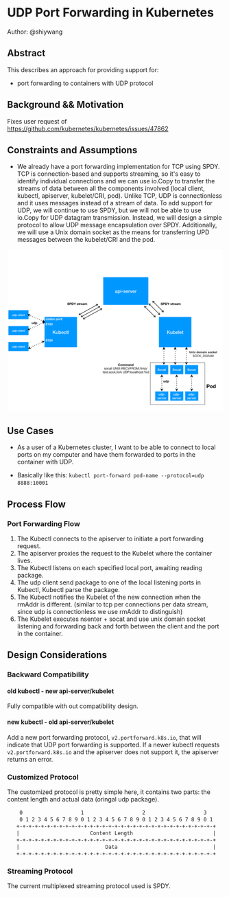 # UDP Port Forwarding in Kubernetes

Author: @shiywang

## Abstract

This describes an approach for providing support for:

- port forwarding to containers with UDP protocol

## Background && Motivation

Fixes user request of https://github.com/kubernetes/kubernetes/issues/47862


## Constraints and Assumptions

- We already have a port forwarding implementation for TCP using SPDY. TCP is connection-based and supports streaming, so it's easy to identify individual connections and we can use io.Copy to transfer the streams of data between all the components involved (local client, kubectl, apiserver, kubelet/CRI, pod). Unlike TCP, UDP is connectionless and it uses messages instead of a stream of data. To add support for UDP, we will continue to use SPDY, but we will not be able to use io.Copy for UDP datagram transmission. Instead, we will design a simple protocol to allow UDP message encapsulation over SPDY. Additionally, we will use a Unix domain socket as the means for transferring UPD messages between the kubelet/CRI and the pod.

![design digram](udp1.png)


## Use Cases

- As a user of a Kubernetes cluster, I want to be able to connect to local ports on my computer and have them forwarded to ports in the container with UDP.

- Basically like this: `kubectl port-forward pod-name --protocol=udp   8888:10001`

## Process Flow

### Port Forwarding Flow
1. The Kubectl connects to the apiserver to initiate a port forwarding
request.
2. The apiserver proxies the request to the Kubelet where the container lives.
3. The Kubectl listens on each specified local port, awaiting reading package.
4. The udp client send package to one of the local listening ports in Kubectl, Kubectl parse the package.
4. The Kubectl notifies the Kubelet of the new connection when the rmAddr is different. (similar to tcp per connections per data stream, since udp is connectionless we use rmAddr to distinguish)
5. The Kubelet executes nsenter + socat and use unix domain socket listening and forwarding back and forth between the client and the port in the container.


## Design Considerations

### Backward Compatibility

#### old kubectl - new api-server/kubelet
 
Fully compatible with out compatibility design.

#### new kubectl - old api-server/kubelet

Add a new port forwarding protocol, `v2.portforward.k8s.io`, that will indicate that UDP port forwarding is supported. If a newer kubectl requests `v2.portforward.k8s.io` and the apiserver does not support it, the apiserver returns an error.

### Customized Protocol

The customized protocol is pretty simple here, it contains two parts: the content length and actual data (oringal udp package). 

```
    0                   1                   2                   3
    0 1 2 3 4 5 6 7 8 9 0 1 2 3 4 5 6 7 8 9 0 1 2 3 4 5 6 7 8 9 0 1
   +-+-+-+-+-+-+-+-+-+-+-+-+-+-+-+-+-+-+-+-+-+-+-+-+-+-+-+-+-+-+-+-+
   |                       Content Length                          |
   +-+-+-+-+-+-+-+-+-+-+-+-+-+-+-+-+-+-+-+-+-+-+-+-+-+-+-+-+-+-+-+-+
   |                            Data                               |
   +-+-+-+-+-+-+-+-+-+-+-+-+-+-+-+-+-+-+-+-+-+-+-+-+-+-+-+-+-+-+-+-+
```


### Streaming Protocol

The current multiplexed streaming protocol used is SPDY.
